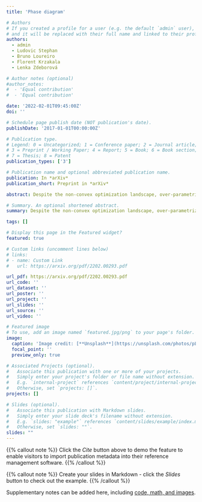 ```yaml
---
title: 'Phase diagram'

# Authors
# If you created a profile for a user (e.g. the default `admin` user), write the username (folder name) here
# and it will be replaced with their full name and linked to their profile.
authors:
  - admin
  - Ludovic Stephan
  - Bruno Loureiro
  - Florent Krzakala
  - Lenka Zdeborová

# Author notes (optional)
#author_notes:
#  - 'Equal contribution'
#  - 'Equal contribution'

date: '2022-02-01T09:45:00Z'
doi: ''

# Schedule page publish date (NOT publication's date).
publishDate: '2017-01-01T00:00:00Z'

# Publication type.
# Legend: 0 = Uncategorized; 1 = Conference paper; 2 = Journal article;
# 3 = Preprint / Working Paper; 4 = Report; 5 = Book; 6 = Book section;
# 7 = Thesis; 8 = Patent
publication_types: ['3']

# Publication name and optional abbreviated publication name.
publication: In *arXiv*
publication_short: Preprint in *arXiv*

abstract: Despite the non-convex optimization landscape, over-parametrized shallow networks are able to achieve global convergence under gradient descent. The picture can be radically different for narrow networks, which tend to get stuck in badly-generalizing local minima. Here we investigate the cross-over between these two regimes in the high-dimensional setting, and in particular investigate the connection between the so-called mean-field/hydrodynamic regime and the seminal approach of Saad & Solla. Focusing on the case of Gaussian data, we study the interplay between the learning rate, the time scale, and the number of hidden units in the high-dimensional dynamics of stochastic gradient descent (SGD). Our work builds on a deterministic description of SGD in high-dimensions from statistical physics, which we extend and for which we provide rigorous convergence rates.

# Summary. An optional shortened abstract.
summary: Despite the non-convex optimization landscape, over-parametrized shallow networks are able to achieve global convergence under gradient descent. The picture can be radically different for narrow networks, which tend to get stuck in badly-generalizing local minima. Here we investigate the cross-over between these two regimes in the high-dimensional setting, and in particular investigate the connection between the so-called mean-field/hydrodynamic regime and the seminal approach of Saad & Solla. Focusing on the case of Gaussian data, we study the interplay between the learning rate, the time scale, and the number of hidden units in the high-dimensional dynamics of stochastic gradient descent (SGD). Our work builds on a deterministic description of SGD in high-dimensions from statistical physics, which we extend and for which we provide rigorous convergence rates.

tags: []

# Display this page in the Featured widget?
featured: true

# Custom links (uncomment lines below)
# links:
# - name: Custom Link
#   url: https://arxiv.org/pdf/2202.00293.pdf

url_pdf: https://arxiv.org/pdf/2202.00293.pdf
url_code: ''
url_dataset: ''
url_poster: ''
url_project: ''
url_slides: ''
url_source: ''
url_video: ''

# Featured image
# To use, add an image named `featured.jpg/png` to your page's folder.
image:
  caption: 'Image credit: [**Unsplash**](https://unsplash.com/photos/pLCdAaMFLTE)'
  focal_point: ''
  preview_only: true

# Associated Projects (optional).
#   Associate this publication with one or more of your projects.
#   Simply enter your project's folder or file name without extension.
#   E.g. `internal-project` references `content/project/internal-project/index.md`.
#   Otherwise, set `projects: []`.
projects: []

# Slides (optional).
#   Associate this publication with Markdown slides.
#   Simply enter your slide deck's filename without extension.
#   E.g. `slides: "example"` references `content/slides/example/index.md`.
#   Otherwise, set `slides: ""`.
slides: ""
---
```


{{% callout note %}}
Click the _Cite_ button above to demo the feature to enable visitors to import publication metadata into their reference management software.
{{% /callout %}}

{{% callout note %}}
Create your slides in Markdown - click the _Slides_ button to check out the example.
{{% /callout %}}

Supplementary notes can be added here, including [code, math, and images](https://wowchemy.com/docs/writing-markdown-latex/).
